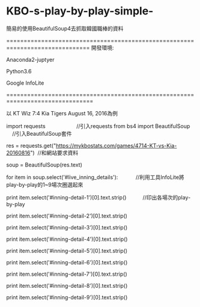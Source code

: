 # KBO-s-play-by-play-simple-

簡易的使用BeautifulSoup4去抓取韓國職棒的資料

==============================================================================
開發環境: 

Anaconda2-juptyer

Python3.6

Google InfoLite

===============================================================================

以 KT Wiz 7:4 Kia Tigers August 16, 2016為例 



import requests                     //引入requests
from bs4 import BeautifulSoup       //引入BeautifulSoup套件


res = requests.get("https://mykbostats.com/games/4714-KT-vs-Kia-20160816")  //和網站要求資料

soup = BeautifulSoup(res.text)

for item in soup.select('#live_inning_details'):            //利用工具InfoLite將play-by-play的1~9場次圈選起來

    
print item.select('#inning-detail-1')[0].text.strip()           //印出各場次的play-by-play
 
   
print item.select('#inning-detail-2')[0].text.strip()

    
print item.select('#inning-detail-3')[0].text.strip()

    
print item.select('#inning-detail-4')[0].text.strip()

    
print item.select('#inning-detail-5')[0].text.strip()
 
   
print item.select('#inning-detail-6')[0].text.strip()
 
   
print item.select('#inning-detail-7')[0].text.strip()
 
   
print item.select('#inning-detail-8')[0].text.strip()
 
   
print item.select('#inning-detail-9')[0].text.strip()

